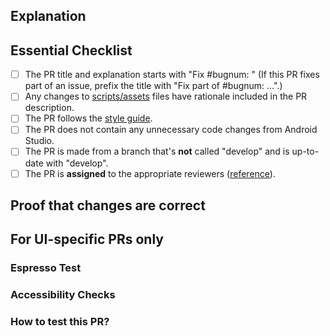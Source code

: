 <!-- READ ME FIRST: Please fill explanation section below and check off every point from the Essential Checklist! -->
## Explanation
<!--
  - Explain what your PR does. If this PR fixes an existing bug, please include
  - "Fixes #bugnum:" in the explanation so that GitHub can auto-close the issue
  - when this PR is merged.
  -->

## Essential Checklist
<!-- Please tick the relevant boxes by putting an "x" in them. -->
- [ ] The PR title and explanation starts with "Fix #bugnum: " (If this PR fixes part of an issue, prefix the title with "Fix part of #bugnum: ...".)
- [ ] Any changes to [scripts/assets](https://github.com/oppia/oppia-android/tree/develop/scripts/assets) files have rationale included in the PR description.
- [ ] The PR follows the [style guide](https://github.com/oppia/oppia-android/wiki/Coding-style-guide).
- [ ] The PR does not contain any unnecessary code changes from Android Studio.
- [ ] The PR is made from a branch that's **not** called "develop" and is up-to-date with "develop".
- [ ] The PR is **assigned** to the appropriate reviewers ([reference](https://github.com/oppia/oppia-android/wiki/Guidance-on-submitting-a-PR#clarification-regarding-assignees-and-reviewers-section)).

## Proof that changes are correct

<!--
Add videos/screenshots of the user-facing interface in various display sizes (mainly phone and tablet) in both LTR and RTL mode to demonstrate that the changes made in this PR work correctly.
[Oppia Android RTL Guide](https://github.com/oppia/oppia-android/wiki/RTL-Guidelines).
-->

## For UI-specific PRs only
<!-- Delete these section if this PR does not include UI-related changes. -->

### Espresso Test
<!-- Add screenshots showing that all relevant Espresso tests are passing locally. -->

### Accessibility Checks
<!-- Explain how this PR has been tested for accessibility, or why doing so is not applicable. For more info, check out the [Oppia Android Accessibility Guide](https://github.com/oppia/oppia-android/wiki/Accessibility-(A11y)-Guide). -->

### How to test this PR?
<!-- Please provide a list of the exact steps that the reviewer should perform in order to test this PR. -->

